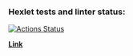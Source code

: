 ### Hexlet tests and linter status:
[![Actions Status](https://github.com/disheg/layout-designer-project-lvl1/workflows/hexlet-check/badge.svg)](https://github.com/disheg/layout-designer-project-lvl1/actions)

<a href="http://foolish-head.surge.sh/"><b>Link</b></a>
